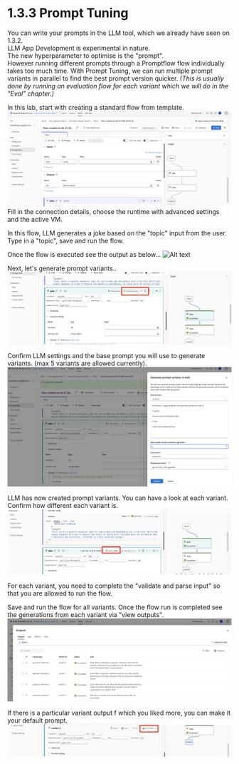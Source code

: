 # 1.3.3 Prompt Tuning 

You can write your prompts in the LLM tool, which we already have seen on 1.3.2. \
LLM App Development is experimental in nature. \
The new hyperparameter to optimise is the "prompt". \
However running different prompts through a Promptflow flow individually takes too much time.
With Prompt Tuning, we can run multiple prompt variants in parallel  to find the best prompt version quicker. *(This is usually done by running an evaluation flow for each variant which we will do in the "Eval" chapter.)*

In this lab, start with creating a standard flow from template. \
![Alt text](../../media/lab1332.png) 
Fill in the connection details, choose the runtime with advanced settings and the active VM.

In this flow, LLM generates a joke based on the "topic" input from the user. Type in a "topic", save and run the flow.

Once the flow is executed see the output as below...
![Alt text](../../media/lab1333.png) 

Next, let's generate prompt variants..
![Alt text](../../media/lab1335.png) 

Confirm LLM settings and the base prompt you will use to generate variants. (max 5 variants are allowed currently).
![Alt text](../../media/lab1336.png) 

LLM has now created prompt variants. You can have a look at each variant. Confirm how different each variant is. 
![Alt text](../../media/lab1337.png) 

For each variant, you need to complete the  "validate and parse input" so that you are allowed to run the flow.

Save and run the flow for all variants. Once the flow run is completed see the generations from each variant via "view outputs".
![Alt text](../../media/lab1338.png) 

If there is a particular variant output f which you liked more, you can make it your default prompt.
![Alt text](../../media/lab1339.png) 





